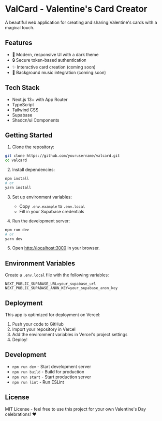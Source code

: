 # ValCard - Valentine's Card Creator

A beautiful web application for creating and sharing Valentine's cards with a magical touch.

## Features

- 🎨 Modern, responsive UI with a dark theme
- 🔒 Secure token-based authentication
- ✨ Interactive card creation (coming soon)
- 🎵 Background music integration (coming soon)

## Tech Stack

- Next.js 13+ with App Router
- TypeScript
- Tailwind CSS
- Supabase
- Shadcn/ui Components

## Getting Started

1. Clone the repository:
```bash
git clone https://github.com/yourusername/valcard.git
cd valcard
```

2. Install dependencies:
```bash
npm install
# or
yarn install
```

3. Set up environment variables:
   - Copy `.env.example` to `.env.local`
   - Fill in your Supabase credentials

4. Run the development server:
```bash
npm run dev
# or
yarn dev
```

5. Open [http://localhost:3000](http://localhost:3000) in your browser.

## Environment Variables

Create a `.env.local` file with the following variables:

```env
NEXT_PUBLIC_SUPABASE_URL=your_supabase_url
NEXT_PUBLIC_SUPABASE_ANON_KEY=your_supabase_anon_key
```

## Deployment

This app is optimized for deployment on Vercel:

1. Push your code to GitHub
2. Import your repository in Vercel
3. Add the environment variables in Vercel's project settings
4. Deploy!

## Development

- `npm run dev` - Start development server
- `npm run build` - Build for production
- `npm run start` - Start production server
- `npm run lint` - Run ESLint

## License

MIT License - feel free to use this project for your own Valentine's Day celebrations! ❤️
